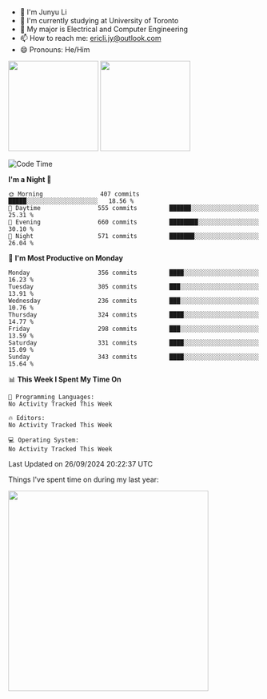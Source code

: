 ### 
- 👨 I'm Junyu Li
- 📖 I'm currently studying at University of Toronto
- 🌱 My major is Electrical and Computer Engineering
- 📫 How to reach me: ericli.jy@outlook.com
- 😄 Pronouns: He/Him

<p align="left">  
  <img height="180em" src="https://github-readme-stats-sigma-five-48.vercel.app/api?username=ericjyli&theme=tokyonight&show_icons=true&count_private=true&include_orgs=true" />
  <img height="180em" src="https://github-readme-stats-sigma-five-48.vercel.app/api/top-langs/?username=ericjyli&theme=tokyonight&count_private=true&include_orgs=true&include_orgs=true&layout=compact" />
</p>

<!--START_SECTION:waka-->
![Code Time](http://img.shields.io/badge/Code%20Time-488%20hrs%2051%20mins-blue)

**I'm a Night 🦉** 

```text
🌞 Morning                407 commits         █████░░░░░░░░░░░░░░░░░░░░   18.56 % 
🌆 Daytime                555 commits         ██████░░░░░░░░░░░░░░░░░░░   25.31 % 
🌃 Evening                660 commits         ████████░░░░░░░░░░░░░░░░░   30.10 % 
🌙 Night                  571 commits         ███████░░░░░░░░░░░░░░░░░░   26.04 % 
```
📅 **I'm Most Productive on Monday** 

```text
Monday                   356 commits         ████░░░░░░░░░░░░░░░░░░░░░   16.23 % 
Tuesday                  305 commits         ███░░░░░░░░░░░░░░░░░░░░░░   13.91 % 
Wednesday                236 commits         ███░░░░░░░░░░░░░░░░░░░░░░   10.76 % 
Thursday                 324 commits         ████░░░░░░░░░░░░░░░░░░░░░   14.77 % 
Friday                   298 commits         ███░░░░░░░░░░░░░░░░░░░░░░   13.59 % 
Saturday                 331 commits         ████░░░░░░░░░░░░░░░░░░░░░   15.09 % 
Sunday                   343 commits         ████░░░░░░░░░░░░░░░░░░░░░   15.64 % 
```


📊 **This Week I Spent My Time On** 

```text
💬 Programming Languages: 
No Activity Tracked This Week

🔥 Editors: 
No Activity Tracked This Week

💻 Operating System: 
No Activity Tracked This Week
```


 Last Updated on 26/09/2024 20:22:37 UTC
<!--END_SECTION:waka-->

<p> Things I've spent time on during my last year: </p>
<img height="400em" src="https://github-readme-stats-git-master-ericjyli.vercel.app/api/wakatime?username=ericjyli&layout=compact&theme=tokyonight" />

<!--
Here are some ideas to get you started:

- 🔭 I’m currently working on ...
- 🌱 I’m currently learning ...
- 👯 I’m looking to collaborate on ...
- 🤔 I’m looking for help with ...
- 💬 Ask me about ...
- 📫 How to reach me: ...
- 😄 Pronouns: ...
- ⚡ Fun fact: ...
-->
